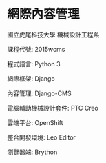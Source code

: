 # 網際內容管理

國立虎尾科技大學 機械設計工程系

課程代號: 2015wcms

程式語言: Python 3

網際框架: Django

內容管理: Django-CMS

電腦輔助機械設計套件: PTC Creo

雲端平台: OpenShift

整合開發環境: Leo Editor

瀏覽器端: Brython

